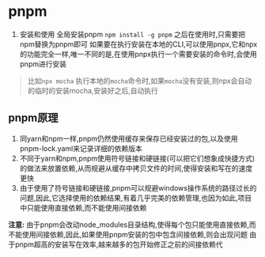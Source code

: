 # pnpm

1. 安装和使用
全局安装pnpm
`npm install -g pnpm`
之后在使用时,只需要把npm替换为pnpm即可
如果要在执行安装在本地的CLI,可以使用pnpx,它和npx的功能完全一样,唯一不同的是,在使用pnpx执行一个需要安装的命令时,会使用pnpm进行安装

> 比如`npx mocha` 执行本地的`mocha`命令时,如果`mocha`没有安装,则npx会自动的临时的安装mocha,安装好之后,自动执行

## pnpm原理

1. 同yarn和npm一样,pnpm仍然使用缓存来保存已经安装过的包,以及使用pnpm-lock.yaml来记录详细的依赖版本
2. 不同于yarn和npm,pnpm使用符号链接和硬链接(可以把它们想象成快捷方式)的做法来放置依赖,从而规避从缓存中拷贝文件的时间,使得安装和写在的速度更快
3. 由于使用了符号链接和硬链接,pnpm可以规避windows操作系统的路径过长的问题,因此,它选择使用的依赖结果,有着几乎完美的依赖管理,也因为如此,项目中只能使用直接依赖,而不能使用间接依赖

**注意:**
由于pnpm会改动node_modules目录结构,使得每个包只能使用直接依赖,而不能使用间接依赖,因此,如果使用pnpm安装的包中包含间接依赖,则会出现问题
由于pnpm超高的安装写在效率,越来越多的包开始修正之前的间接依赖代


